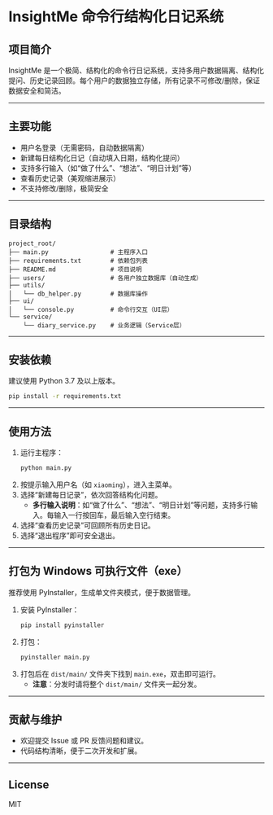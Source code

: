 # InsightMe 命令行结构化日记系统

## 项目简介

InsightMe 是一个极简、结构化的命令行日记系统，支持多用户数据隔离、结构化提问、历史记录回顾。每个用户的数据独立存储，所有记录不可修改/删除，保证数据安全和简洁。

---

## 主要功能
- 用户名登录（无需密码，自动数据隔离）
- 新建每日结构化日记（自动填入日期，结构化提问）
- 支持多行输入（如“做了什么”、“想法”、“明日计划”等）
- 查看历史记录（美观缩进展示）
- 不支持修改/删除，极简安全

---

## 目录结构
```
project_root/
├── main.py                 # 主程序入口
├── requirements.txt        # 依赖包列表
├── README.md               # 项目说明
├── users/                  # 各用户独立数据库（自动生成）
├── utils/
│   └── db_helper.py        # 数据库操作
├── ui/
│   └── console.py          # 命令行交互（UI层）
└── service/
    └── diary_service.py    # 业务逻辑（Service层）
```

---

## 安装依赖

建议使用 Python 3.7 及以上版本。

```bash
pip install -r requirements.txt
```

---

## 使用方法

1. 运行主程序：
   ```bash
   python main.py
   ```
2. 按提示输入用户名（如 `xiaoming`），进入主菜单。
3. 选择“新建每日记录”，依次回答结构化问题。
   - **多行输入说明**：如“做了什么”、“想法”、“明日计划”等问题，支持多行输入。每输入一行按回车，最后输入空行结束。
4. 选择“查看历史记录”可回顾所有历史日记。
5. 选择“退出程序”即可安全退出。

---

## 打包为 Windows 可执行文件（exe）

推荐使用 PyInstaller，生成单文件夹模式，便于数据管理。

1. 安装 PyInstaller：
   ```bash
   pip install pyinstaller
   ```
2. 打包：
   ```bash
   pyinstaller main.py
   ```
3. 打包后在 `dist/main/` 文件夹下找到 `main.exe`，双击即可运行。
   - **注意**：分发时请将整个 `dist/main/` 文件夹一起分发。

---

## 贡献与维护

- 欢迎提交 Issue 或 PR 反馈问题和建议。
- 代码结构清晰，便于二次开发和扩展。

---

## License

MIT
